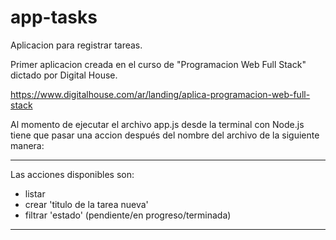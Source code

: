 # app-tasks

Aplicacion para registrar tareas.

Primer aplicacion creada en el curso de "Programacion Web Full Stack" dictado por Digital House.

https://www.digitalhouse.com/ar/landing/aplica-programacion-web-full-stack

Al momento de ejecutar el archivo app.js desde la terminal con Node.js tiene que pasar una accion después del nombre del archivo de la
siguiente manera:

---

Las acciones disponibles son:

- listar
- crear 'titulo de la tarea nueva'
- filtrar 'estado' (pendiente/en progreso/terminada)

---
